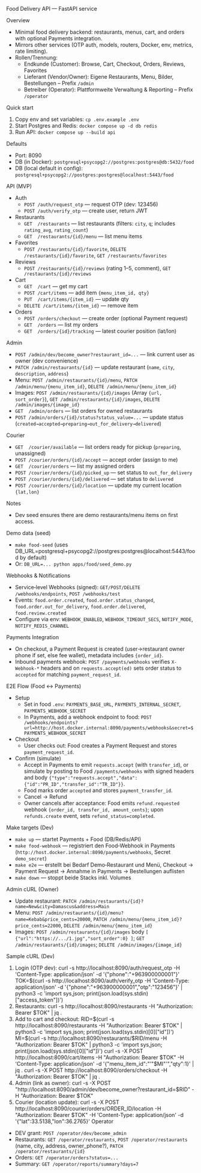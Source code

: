 Food Delivery API — FastAPI service

Overview
- Minimal food delivery backend: restaurants, menus, cart, and orders with optional Payments integration.
- Mirrors other services (OTP auth, models, routers, Docker, env, metrics, rate limiting).
- Rollen/Trennung:
  - Endkunde (Customer): Browse, Cart, Checkout, Orders, Reviews, Favorites
  - Lieferant (Vendor/Owner): Eigene Restaurants, Menu, Bilder, Bestellungen – Prefix `/admin`
  - Betreiber (Operator): Plattformweite Verwaltung & Reporting – Prefix `/operator`

Quick start
1) Copy env and set variables: `cp .env.example .env`
2) Start Postgres and Redis: `docker compose up -d db redis`
3) Run API: `docker compose up --build api`

Defaults
- Port: 8090
- DB (in Docker): `postgresql+psycopg2://postgres:postgres@db:5432/food`
- DB (local default in config): `postgresql+psycopg2://postgres:postgres@localhost:5443/food`

API (MVP)
- Auth
  - `POST /auth/request_otp` — request OTP (dev: 123456)
  - `POST /auth/verify_otp` — create user, return JWT
- Restaurants
  - `GET  /restaurants` — list restaurants (filters: `city`, `q`; includes `rating_avg`, `rating_count`)
  - `GET  /restaurants/{id}/menu` — list menu items
- Favorites
  - `POST /restaurants/{id}/favorite`, `DELETE /restaurants/{id}/favorite`, `GET /restaurants/favorites`
- Reviews
  - `POST /restaurants/{id}/reviews` (rating 1–5, comment), `GET /restaurants/{id}/reviews`
- Cart
  - `GET  /cart` — get my cart
  - `POST /cart/items` — add item `{menu_item_id, qty}`
  - `PUT  /cart/items/{item_id}` — update qty
  - `DELETE /cart/items/{item_id}` — remove item
- Orders
  - `POST /orders/checkout` — create order (optional Payment request)
  - `GET  /orders` — list my orders
  - `GET  /orders/{id}/tracking` — latest courier position (lat/lon)

Admin
- `POST /admin/dev/become_owner?restaurant_id=...` — link current user as owner (dev convenience)
- `PATCH /admin/restaurants/{id}` — update restaurant (`name`, `city`, `description`, `address`)
- Menu: `POST /admin/restaurants/{id}/menu`, `PATCH /admin/menu/{menu_item_id}`, `DELETE /admin/menu/{menu_item_id}`
- Images: `POST /admin/restaurants/{id}/images` (Array `{url, sort_order}`), `GET /admin/restaurants/{id}/images`, `DELETE /admin/images/{image_id}`
- `GET  /admin/orders` — list orders for owned restaurants
- `POST /admin/orders/{id}/status?status_value=...` — update status (`created→accepted→preparing→out_for_delivery→delivered`)

Courier
- `GET  /courier/available` — list orders ready for pickup (`preparing`, unassigned)
- `POST /courier/orders/{id}/accept` — accept order (assign to me)
- `GET  /courier/orders` — list my assigned orders
- `POST /courier/orders/{id}/picked_up` — set status to `out_for_delivery`
- `POST /courier/orders/{id}/delivered` — set status to `delivered`
- `POST /courier/orders/{id}/location` — update my current location `{lat,lon}`

Notes
- Dev seed ensures there are demo restaurants/menu items on first access.

Demo data (seed)
- `make food-seed` (uses DB_URL=postgresql+psycopg2://postgres:postgres@localhost:5443/food by default)
- Or: `DB_URL=... python apps/food/seed_demo.py`

Webhooks & Notifications
- Service‑level Webhooks (signed): `GET/POST/DELETE /webhooks/endpoints`, `POST /webhooks/test`
- Events: `food.order.created`, `food.order.status_changed`, `food.order.out_for_delivery`, `food.order.delivered`, `food.review.created`
- Configure via env: `WEBHOOK_ENABLED`, `WEBHOOK_TIMEOUT_SECS`, `NOTIFY_MODE`, `NOTIFY_REDIS_CHANNEL`

Payments Integration
- On checkout, a Payment Request is created (user→restaurant owner phone if set, else fee wallet), metadata includes `{order_id}`.
- Inbound payments webhook: `POST /payments/webhooks` verifies `X-Webhook-*` headers and on `requests.accept(ed)` sets order status to `accepted` for matching `payment_request_id`.

E2E Flow (Food ↔ Payments)
- Setup
  - Set in food `.env`: `PAYMENTS_BASE_URL`, `PAYMENTS_INTERNAL_SECRET`, `PAYMENTS_WEBHOOK_SECRET`
  - In Payments, add a webhook endpoint to food: `POST /webhooks/endpoints?url=http://host.docker.internal:8090/payments/webhooks&secret=$PAYMENTS_WEBHOOK_SECRET`
- Checkout
  - User checks out: Food creates a Payment Request and stores `payment_request_id`.
- Confirm (simulate)
  - Accept in Payments to emit `requests.accept` (with `transfer_id`), or simulate by posting to Food `/payments/webhooks` with signed headers and body `{"type":"requests.accept","data":{"id":"PR_ID","transfer_id":"TR_ID"}}`.
  - Food marks order `accepted` and stores `payment_transfer_id`.
  - Cancel → Refund
  - Owner cancels after acceptance: Food emits `refund.requested` webhook `{order_id, transfer_id, amount_cents}`; upon `refunds.create` event, sets `refund_status=completed`.

Make targets (Dev)
- `make up` — startet Payments + Food (DB/Redis/API)
- `make food-webhook` — registriert den Food‑Webhook in Payments (`http://host.docker.internal:8090/payments/webhooks`, Secret `demo_secret`)
- `make e2e` — erstellt bei Bedarf Demo‑Restaurant und Menü, Checkout → Payment Request → Annahme in Payments → Bestellungen auflisten
- `make down` — stoppt beide Stacks inkl. Volumes

Admin cURL (Owner)
- Update restaurant: `PATCH /admin/restaurants/{id}?name=New&city=Damascus&address=Main`
- Menu: `POST /admin/restaurants/{id}/menu?name=Kebab&price_cents=20000`, `PATCH /admin/menu/{menu_item_id}?price_cents=22000`, `DELETE /admin/menu/{menu_item_id}`
- Images: `POST /admin/restaurants/{id}/images` body `[ {"url":"https://.../1.jpg","sort_order":0} ]`; `GET /admin/restaurants/{id}/images`; `DELETE /admin/images/{image_id}`

Sample cURL (Dev)
1) Login (OTP dev):
   curl -s http://localhost:8090/auth/request_otp -H 'Content-Type: application/json' -d '{"phone":"+963900000001"}'
   TOK=$(curl -s http://localhost:8090/auth/verify_otp -H 'Content-Type: application/json' -d '{"phone":"+963900000001","otp":"123456"}' | python3 -c 'import sys,json; print(json.load(sys.stdin)["access_token"])')
2) Restaurants:
   curl -s http://localhost:8090/restaurants -H "Authorization: Bearer $TOK" | jq .
3) Add to cart and checkout:
   RID=$(curl -s http://localhost:8090/restaurants -H "Authorization: Bearer $TOK" | python3 -c 'import sys,json; print(json.load(sys.stdin)[0]["id"])')
   MI=$(curl -s http://localhost:8090/restaurants/$RID/menu -H "Authorization: Bearer $TOK" | python3 -c 'import sys,json; print(json.load(sys.stdin)[0]["id"])')
   curl -s -X POST http://localhost:8090/cart/items -H "Authorization: Bearer $TOK" -H 'Content-Type: application/json' -d '{"menu_item_id":"'"$MI"'","qty":1}' | jq .
   curl -s -X POST http://localhost:8090/orders/checkout -H "Authorization: Bearer $TOK" | jq .
4) Admin (link as owner):
   curl -s -X POST "http://localhost:8090/admin/dev/become_owner?restaurant_id=$RID" -H "Authorization: Bearer $TOK"
5) Courier (location update):
   curl -s -X POST http://localhost:8090/courier/orders/ORDER_ID/location -H "Authorization: Bearer $TOK" -H 'Content-Type: application/json' -d '{"lat":33.5138,"lon":36.2765}'
Operator
- DEV grant: `POST /operator/dev/become_admin`
- Restaurants: `GET /operator/restaurants`, `POST /operator/restaurants` (name, city, address, owner_phone?), `PATCH /operator/restaurants/{id}`
- Orders: `GET /operator/orders?status=...`
- Summary: `GET /operator/reports/summary?days=7`
